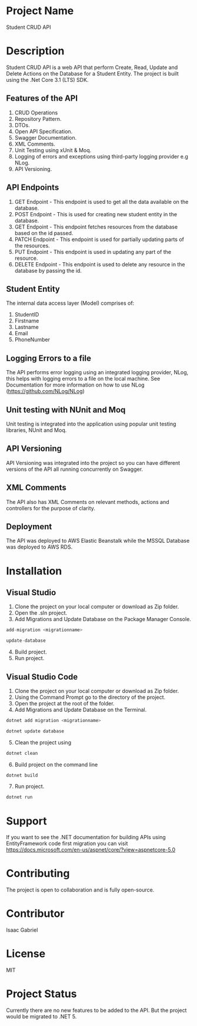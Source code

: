 # Project Name
Student CRUD API

# Description
Student CRUD API is a web API that perform Create, Read, Update and Delete Actions on the Database for a Student Entity.
The project is built using the .Net Core 3.1 (LTS) SDK.

## Features of the API
1. CRUD Operations
2. Repository Pattern.
3. DTOs.
4. Open API Specification.
5. Swagger Documentation.
6. XML Comments.
7. Unit Testing using xUnit & Moq.
8. Logging of errors and exceptions using third-party logging provider e.g NLog.
9. API Versioning.

## API Endpoints
1. GET Endpoint - This endpoint is used to get all the data available on the database.
2. POST Endpoint - This is used for creating new student entity in the database.
3. GET Endpoint - This endpoint fetches resources from the database based on the id passed.
4. PATCH Endpoint - This endpoint is used for partially updating parts of the resources.
5. PUT Endpoint - This endpoint is used in updating any part of the resource.
6. DELETE Endpoint - This endpoint is used to delete any resource in the database by passing the id.

## Student Entity
The internal data access layer (Model) comprises of:
1. StudentID
2. Firstname
3. Lastname
4. Email
5. PhoneNumber

## Logging Errors to a file
The API performs error logging using an integrated logging provider, NLog, this helps with logging errors to a file on the local machine.
See Documentation for more information on how to use NLog (https://github.com/NLog/NLog)

## Unit testing with NUnit and Moq
Unit testing is integrated into the application using popular unit testing libraries, NUnit and Moq.

## API Versioning 
API Versioning was integrated into the project so you can have different versions of the API all running concurrently on Swagger.

## XML Comments
The API also has XML Comments on relevant methods, actions and controllers for the purpose of clarity.

## Deployment
The API was deployed to AWS Elastic Beanstalk while the MSSQL Database was deployed to AWS RDS.

# Installation
## Visual Studio
1. Clone the project on your local computer or download as Zip folder. 
2. Open the .sln project. 
3. Add Migrations and Update Database on the Package Manager Console.
``` C#
add-migration <migrationname>

update-database
```
4. Build project.
5. Run project.

## Visual Studio Code
1. Clone the project on your local computer or download as Zip folder. 
2. Using the Command Prompt go to the directory of the project.
3. Open the project at the root of the folder.
4. Add Migrations and Update Database on the Terminal.
``` C#
dotnet add migration <migrationname>

dotnet update database
```
5. Clean the project using
``` C#
dotnet clean
```
6. Build project on the command line
``` C#
dotnet build
```
7. Run project.
``` C#
dotnet run
```

# Support
If you want to see the .NET documentation for building APIs using EntityFramework code first migration you can visit https://docs.microsoft.com/en-us/aspnet/core/?view=aspnetcore-5.0

# Contributing
The project is open to collaboration and is fully open-source.

# Contributor
Isaac Gabriel

# License
MIT

# Project Status
Currently there are no new features to be added to the API. But the project would be migrated  to .NET 5.
